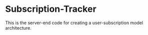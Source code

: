 # Subscription-Tracker
This is the server-end code for creating a user-subscription model architecture.
